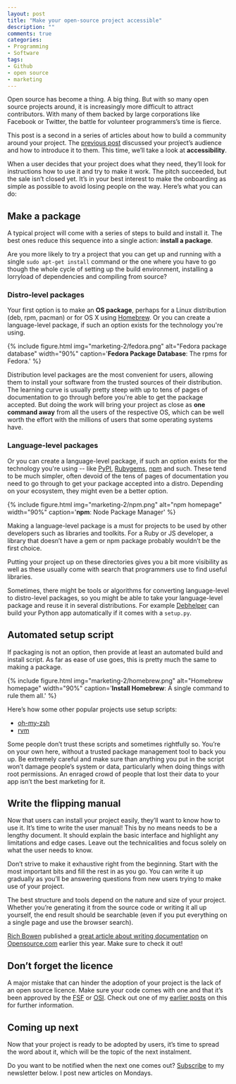 ```yaml
---
layout: post
title: "Make your open-source project accessible"
description: ""
comments: true
categories:
- Programming
- Software
tags:
- Github
- open source
- marketing
---
```


Open source has become a thing. A big thing. But with so many open source
projects around, it is increasingly more difficult to attract contributors.
With many of them backed by large corporations like Facebook or Twitter, the
battle for volunteer programmers’s time is fierce.

This post is a second in a series of articles about how to build a community
around your project. The [previous
post](http://radek.io/2015/09/14/marketing-for-open-source-projects-1/)
discussed your project’s audience and how to introduce it to them. This time,
we’ll take a look at **accessibility**.

When a user decides that your project does what they need, they’ll look for
instructions how to use it and try to make it work. The pitch succeeded, but
the sale isn’t closed yet. It’s in your best interest to make the onboarding as
simple as possible to avoid losing people on the way. Here’s what you can do:

## Make a package

A typical project will come with a series of steps to build and install it. The
best ones reduce this sequence into a single action: **install a package**.

Are you more likely to try a project that you can get up and running with a
single `sudo apt-get install` command or the one where you have to go though
the whole cycle of setting up the build environment, installing a lorryload of
dependencies and compiling from source?

### Distro-level packages

Your first option is to make an **OS package**, perhaps for a Linux
distribution (deb, rpm, pacman) or for OS X using [Homebrew](http://brew.sh/).
Or you can create a language-level package, if such an option exists for the
technology you're using.

{% include figure.html img="marketing-2/fedora.png" alt="Fedora package database" width="90%" caption='<strong>Fedora Package Database</strong>: The rpms for Fedora.' %}

Distribution level packages are the most convenient for users, allowing them to
install your software from the trusted sources of their distribution. The
learning curve is usually pretty steep with up to tens of pages of documentation
to go through before you're able to get the package accepted. But doing the work
will bring your project as close as **one command away** from all the users of
the respective OS, which can be well worth the effort with the millions of users
that some operating systems have.

### Language-level packages

Or you can create a language-level package, if such an option exists for the
technology you're using -- like [PyPI](https://pypi.python.org/pypi),
[Rubygems](https://rubygems.org/), [npm](https://www.npmjs.com/) and such.
These tend to be much simpler, often devoid of the tens of pages of
documentation you need to go through to get your package accepted into a
distro. Depending on your ecosystem, they might even be a better option.

{% include figure.html img="marketing-2/npm.png" alt="npm homepage" width="90%" caption='<strong>npm</strong>: Node Package Manager' %}

Making a language-level package is a must for projects to be used by other
developers such as libraries and toolkits. For a Ruby or JS developer, a
library that doesn’t have a gem or npm package probably wouldn’t be the first
choice.

Putting your project up on these directories gives you a bit more visibility as
well as these usually come with search that programmers use to find useful
libraries.

Sometimes, there might be tools or algorithms for converting language-level to
distro-level packages, so you might be able to take your language-level package
and reuse it in several distributions. For example
[Debhelper](https://packages.debian.org/jessie/debhelper) can build your Python
app automatically if it comes with a `setup.py`.

## Automated setup script

If packaging is not an option, then provide at least an automated build and
install script. As far as ease of use goes, this is pretty much the same to
making a package.

{% include figure.html img="marketing-2/homebrew.png" alt="Homebrew homepage" width="90%" caption='<strong>Install Homebrew</strong>: A single command to rule them all.' %}

Here’s how some other popular projects use setup scripts:

* [oh-my-zsh](http://ohmyz.sh/)
* [rvm](https://rvm.io/)

Some people don’t trust these scripts and sometimes rightfully so. You’re on
your own here, without a trusted package management tool to back you up. Be
extremely careful and make sure than anything you put in the script won’t
damage people’s system or data, particularly when doing things with root
permissions. An enraged crowd of people that lost their data to your app isn’t
the best marketing for it.

## Write the flipping manual

Now that users can install your project easily, they’ll want to know how to use
it. It’s time to write the user manual! This by no means needs to be a lengthy
document. It should explain the basic interface and highlight any limitations
and edge cases. Leave out the technicalities and focus solely on what the user
needs to know.

Don’t strive to make it exhaustive right from the beginning. Start with the
most important bits and fill the rest in as you go. You can write it up
gradually as you’ll be answering questions from new users trying to make use of
your project.

The best structure and tools depend on the nature and size of your project.
Whether you’re generating it from the source code or writing it all up
yourself, the end result should be searchable (even if you put everything on a
single page and use the browser search).

[Rich Bowen](http://drbacchus.com/) published a [great article about writing
documentation](http://opensource.com/business/15/5/write-better-docs) on
[Opensource.com](http://opensource.com/) earlier this year. Make sure to check
it out!

## Don’t forget the licence

A major mistake that can hinder the adoption of your project is the lack of an
open source licence. Make sure your code comes with one and that it’s been
approved by the [FSF](http://www.fsf.org/) or [OSI](http://opensource.org/).
Check out one of my [earlier
posts](http://radek.io/2015/08/03/picking-an-oss-licence/) on this for further
information.

## Coming up next

Now that your project is ready to be adopted by users, it’s time to spread the
word about it, which will be the topic of the next instalment.

Do you want to be notified when the next one comes out?
[Subscribe](http://eepurl.com/bnBELn) to my newsletter below. I post new
articles on Mondays.
